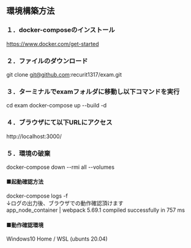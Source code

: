 ## 環境構築方法
### １．docker-composeのインストール
https://www.docker.com/get-started

### ２．ファイルのダウンロード
git clone git@github.com:recurit1317/exam.git

### ３．ターミナルでexamフォルダに移動し以下コマンドを実行
cd exam
docker-compose up --build -d

### ４．ブラウザにて以下URLにアクセス
http://localhost:3000/

### ５．環境の破棄
docker-compose down --rmi all --volumes

#### ■起動確認方法
docker-compose logs -f  
↓ログの出力後、ブラウザでの動作確認頂けます  
app_node_container          | webpack 5.69.1 compiled successfully in 757 ms

#### ■動作確認環境
Windows10 Home / WSL (ubunts 20.04)
